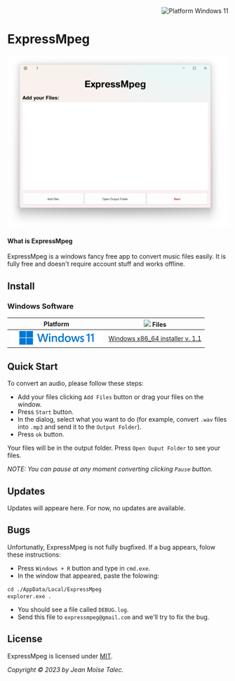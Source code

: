 <p align="right">
  <a style="text-decoration:none">
    <img src="https://img.shields.io/badge/Platform-Windows%2011-blue?logo=windows%2011&logoColor=40c7ff" alt="Platform Windows 11"/>
  </a>
</p>

# ExpressMpeg
![Cover](./main-window.png)
#### What is ExpressMpeg
ExpressMpeg is a windows fancy free app to convert music files easily. 
It is fully free and doesn't require account stuff and works offline.

## Install

### Windows Software
|Platform  | <img width=16 src="https://www.svgrepo.com/download/138917/download.svg"> Files                                          |
|--------  | ------                                         |
| <img src="./windows-11.png" height=32 align="justify"> | [Windows x86_64 installer v. 1.1](https://www.vizysound.com/ExpressMpeg/installers/expressmpeg_x86_64_v_(1.1).exe)|

## Quick Start
To convert an audio, please follow these steps:
-  Add your files clicking `Add Files` button or drag your files on the window.
- Press `Start` button.
- In the dialog, select what you want to do (for example, convert `.wav` files into `.mp3` and send it to the `Output Folder`).
- Press `ok` button.

Your files will be in the output folder.
Press `Open Ouput Folder` to see your files.

*NOTE: You can pause at any moment converting clicking `Pause` button.*

## Updates

Updates will appeare here.
For now, no updates are available.

## Bugs
Unfortunatly, ExpressMpeg is not fully bugfixed. If a bug appears, folow these instructions:

- Press `Windows + R` button and type in `cmd.exe`.
- In the window that appeared, paste the folowing: 
``` batch
cd ./AppData/Local/ExpressMpeg
explorer.exe .
```
- You should see a file called `DEBUG.log`.
- Send this file to `expressmpeg@gmail.com` and we'll try to fix the bug.


## License
ExpressMpeg is licensed under [MIT](./LICENSE).

*Copyright © 2023 by Jean Moïse Talec.*
